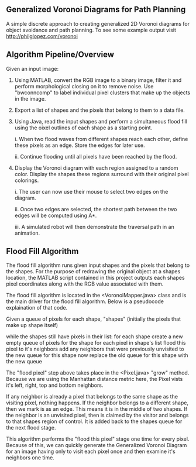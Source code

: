 ## Generalized Voronoi Diagrams for Path Planning

A simple discrete approach to creating generalized 2D Voronoi diagrams for object avoidance and path planning. To see some example output visit http://philglopez.com/voronoi

## Algorithm Pipeline/Overview

Given an input image:

1. Using MATLAB, convert the RGB image to a binary image, filter it and perform morphological closing on it to remove noise. 
   Use "bwconncomp" to label individual pixel clusters that make up the objects in the image.
   
2. Export a list of shapes and the pixels that belong to them to a data file.

3. Using Java, read the input shapes and perform a simultaneous flood fill using the oixel outlines of each shape as a starting point.

   i. When two flood waves from different shapes reach each other, define these pixels as an edge. Store the edges for later use.
  
   ii. Continue flooding until all pixels have been reached by the flood.
  
4. Display the Voronoi diagram with each region assigned to a random color. Display the shapes these regions surround with their
    original pixel colorings. 
    
   i. The user can now use their mouse to select two edges on the diagram. 
   
   ii. Once two edges are selected, the shortest path between the two edges will be computed using A*. 
   
   iii. A simulated robot will then demonstrate the traversal path in an animation.

## Flood Fill Algorithm

The flood fill algorithm runs given input shapes and the pixels that belong to the shapes. For the purpose of redrawing the original
object at a shapes location, the MATLAB script contained in this project outputs each shapes pixel coordinates along with the RGB value associated with them.

The flood fill algorithm is located in the <VoronoiMapper.java> class and is the main driver for the flood fill algorithm. Below is a pseudocode explaination of that code.

Given a queue of pixels for each shape, "shapes" (initially the pixels that make up shape itself)

while the shapes still have pixels in their list:
   for each shape
      create a new empty queue of pixels for the shape
      for each pixel in shape's list
         flood this pixel to it's neighbors 
         add any neighbors that were previously unvisited to the new queue for this shape
      now replace the old queue for this shape with the new queue
         
The "flood pixel" step above takes place in the <Pixel.java> "grow" method. Because we are using the Manhattan distance metric here, the Pixel vists it's left, right, top and bottom neighbors. 

If any neighbor is already a pixel that belongs to the same shape as the visiting pixel, nothing happens.
If the neighbor belongs to a different shape, then we mark is as an edge. This means it is in the middle of two shapes.
If the neighbor is an unvisited pixel, then is claimed by the visitor and belongs to that shapes region of control. It is added back to the shapes queue for the next flood stage. 

This algorithm performs the "flood this pixel" stage one time for every pixel. Because of this, we can quickly generate the Generalized Voronoi Diagram for an image having only to visit each pixel once and then examine it's neighbors one time. 
